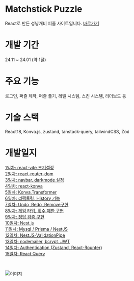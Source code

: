 # Matchstick Puzzle
React로 만든 성냥개비 퍼즐 사이트입니다. <a href="https://matchstick-puzzle.com/">바로가기</a>

# 개발 기간
24.11 ~ 24.01 (약 1달)

# 주요 기능
로그인, 퍼즐 제작, 퍼즐 풀기, 레벨 시스템, 스킨 시스템, 리더보드 등

# 기술 스택
React18, Konva.js, zustand, tanstack-query, tailwindCSS, Zod

# 개발일지

<a href="https://seungho-dev.tistory.com/entry/React-%EA%B0%84%EB%8B%A8%ED%95%9C-%EC%84%B1%EB%83%A5%ED%8D%BC%EC%A6%90-%EC%9B%B9-%EC%84%9C%EB%B9%84%EC%8A%A4-%EB%A7%8C%EB%93%A4%EA%B8%B0Vite-%EC%B4%88%EA%B8%B0-%EC%84%A4%EC%A0%95">1일차: react-vite 초기설정</a>  
<a href="https://seungho-dev.tistory.com/entry/React-%EA%B0%84%EB%8B%A8%ED%95%9C-%EC%84%B1%EB%83%A5%ED%8D%BC%EC%A6%90-%EC%9B%B9%EC%82%AC%EC%9D%B4%ED%8A%B8-%EB%A7%8C%EB%93%A4%EA%B8%B0-2%EC%9D%BC%EC%B0%A8-react-router-dom">2일차: react-router-dom</a>  
<a href="https://seungho-dev.tistory.com/entry/React-%EA%B0%84%EB%8B%A8%ED%95%9C-%EC%84%B1%EB%83%A5%ED%8D%BC%EC%A6%90-%EC%9B%B9-%EC%84%9C%EB%B9%84%EC%8A%A4-%EB%A7%8C%EB%93%A4%EA%B8%B0-3%EC%9D%BC%EC%B0%A8-navbar-darkmode">3일차: navbar, darkmode 설정</a>  
<a href="https://seungho-dev.tistory.com/entry/React-%EA%B0%84%EB%8B%A8%ED%95%9C-%EC%84%B1%EB%83%A5%ED%8D%BC%EC%A6%90-%EC%9B%B9-%EC%84%9C%EB%B9%84%EC%8A%A4-%EB%A7%8C%EB%93%A4%EA%B8%B0-4%EC%9D%BC%EC%B0%A8-react-konva">4일차: react-konva</a>  
<a href="https://seungho-dev.tistory.com/entry/React-%EA%B0%84%EB%8B%A8%ED%95%9C-%EC%84%B1%EB%83%A5%ED%8D%BC%EC%A6%90-%EC%9B%B9-%EC%84%9C%EB%B9%84%EC%8A%A4-%EB%A7%8C%EB%93%A4%EA%B8%B0-5%EC%9D%BC%EC%B0%A8-KonvaTransformer">5일차: Konva.Transformer</a>  
<a href="https://seungho-dev.tistory.com/entry/React-%EA%B0%84%EB%8B%A8%ED%95%9C-%EC%84%B1%EB%83%A5%ED%8D%BC%EC%A6%90-%EC%9B%B9-%EC%84%9C%EB%B9%84%EC%8A%A4-%EB%A7%8C%EB%93%A4%EA%B8%B0-6%EC%9D%BC%EC%B0%A8-%EB%A6%AC%ED%8C%A9%ED%86%A0%EB%A7%81-History-%EA%B8%B0%EB%8A%A5">6일차: 리팩토링, History 기능</a>  
<a href="https://seungho-dev.tistory.com/entry/React-%EA%B0%84%EB%8B%A8%ED%95%9C-%EC%84%B1%EB%83%A5%ED%8D%BC%EC%A6%90-%EC%9B%B9-%EC%84%9C%EB%B9%84%EC%8A%A4-%EB%A7%8C%EB%93%A4%EA%B8%B0-7%EC%9D%BC%EC%B0%A8-Undo-Redo-Remove%EA%B5%AC%ED%98%84">7일차: Undo, Redo, Remove구현</a>  
<a href="https://seungho-dev.tistory.com/entry/React-%EA%B0%84%EB%8B%A8%ED%95%9C-%EC%84%B1%EB%83%A5%ED%8D%BC%EC%A6%90-%EC%9B%B9-%EC%84%9C%EB%B9%84%EC%8A%A4-%EB%A7%8C%EB%93%A4%EA%B8%B0-8%EC%9D%BC%EC%B0%A8-%EA%B2%8C%EC%9E%84-%ED%83%80%EC%9E%85-%ED%9A%9F%EC%88%98-%EC%A0%9C%ED%95%9C-%EA%B5%AC%ED%98%84">8일차: 게임 타입, 횟수 제한 구현</a>  
<a href="https://seungho-dev.tistory.com/entry/React-%EA%B0%84%EB%8B%A8%ED%95%9C-%EC%84%B1%EB%83%A5%ED%8D%BC%EC%A6%90-%EC%9B%B9-%EC%84%9C%EB%B9%84%EC%8A%A4-%EB%A7%8C%EB%93%A4%EA%B8%B0-9%EC%9D%BC%EC%B0%A8-%EC%A0%95%EB%8B%B5-%EA%B2%80%EC%A6%9D-%EA%B5%AC%ED%98%84">9일차: 정답 검증 구현</a>  
<a href="https://seungho-dev.tistory.com/entry/React-%EA%B0%84%EB%8B%A8%ED%95%9C-%EC%84%B1%EB%83%A5%ED%8D%BC%EC%A6%90-%EC%9B%B9-%EC%84%9C%EB%B9%84%EC%8A%A4-%EB%A7%8C%EB%93%A4%EA%B8%B0-10%EC%9D%BC%EC%B0%A8-Nestjs">10일차: Nest.js</a>  
<a href="https://seungho-dev.tistory.com/entry/React-%EC%84%B1%EB%83%A5%ED%8D%BC%EC%A6%90-%EC%9B%B9-%EC%84%9C%EB%B9%84%EC%8A%A4-%EB%A7%8C%EB%93%A4%EA%B8%B0-11%EC%9D%BC%EC%B0%A8-Mysql-Prisma-NestJS">11일차: Mysql / Prisma / NestJS</a>  
<a href="https://seungho-dev.tistory.com/entry/React-%EC%84%B1%EB%83%A5%ED%8D%BC%EC%A6%90-%EC%9B%B9-%EC%84%9C%EB%B9%84%EC%8A%A4-%EB%A7%8C%EB%93%A4%EA%B8%B0-12%EC%9D%BC%EC%B0%A8-ValidationPipe">12일차: NestJS-ValidationPipe</a>  
<a href="https://seungho-dev.tistory.com/entry/React-%EC%84%B1%EB%83%A5%ED%8D%BC%EC%A6%90-%EC%9B%B9-%EC%84%9C%EB%B9%84%EC%8A%A4-%EB%A7%8C%EB%93%A4%EA%B8%B0-13%EC%9D%BC%EC%B0%A8-nodemailer-bcrypt-JWT">13일차: nodemailer, bcrypt, JWT</a>  
<a href="https://seungho-dev.tistory.com/entry/React-%EC%84%B1%EB%83%A5%ED%8D%BC%EC%A6%90-%EC%9B%B9-%EC%84%9C%EB%B9%84%EC%8A%A4-%EB%A7%8C%EB%93%A4%EA%B8%B0-14%EC%9D%BC%EC%B0%A8-Authentication-Zustand-React-Rounter">14일차: Authentication (Zustand, React-Rounter)</a>  
<a href="https://seungho-dev.tistory.com/entry/React-%EC%84%B1%EB%83%A5%ED%8D%BC%EC%A6%90-%EC%9B%B9-%EC%84%9C%EB%B9%84%EC%8A%A4-%EB%A7%8C%EB%93%A4%EA%B8%B0-15%EC%9D%BC%EC%B0%A8-React-Query">15일차: React Query</a>  

<br>

![이미지](https://img1.daumcdn.net/thumb/R1280x0/?scode=mtistory2&fname=https%3A%2F%2Fblog.kakaocdn.net%2Fdn%2FbjVFEe%2FbtsLEqF8SwC%2FRkXLkHjSD3DJOeDta2ozA1%2Fimg.png)
